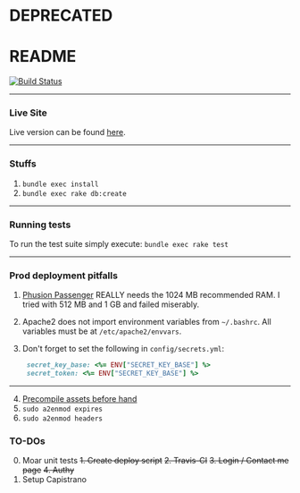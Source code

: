 # DEPRECATED

# README

[![Build Status](https://travis-ci.org/teh-username/ninja-corgi.svg?branch=master)](https://travis-ci.org/teh-username/ninja-corgi)

---
### Live Site
Live version can be found [here](https://laroberto.xyz/).

---
### Stuffs
1. `bundle exec install`
2. `bundle exec rake db:create`

---
### Running tests
To run the test suite simply execute:
`bundle exec rake test`

---

### Prod deployment pitfalls
1. [Phusion Passenger](https://www.phusionpassenger.com/) REALLY needs the 1024 MB recommended RAM. I tried with 512 MB and 1 GB and failed miserably.
2. Apache2 does not import environment variables from `~/.bashrc`. All variables must be at `/etc/apache2/envvars`.
3. Don't forget to set the following in `config/secrets.yml`:

   ```ruby
    secret_key_base: <%= ENV["SECRET_KEY_BASE"] %>
    secret_token: <%= ENV["SECRET_KEY_BASE"] %>
   ```
 ---
4. [Precompile assets before hand](http://guides.rubyonrails.org/asset_pipeline.html#in-production)
5. `sudo a2enmod expires`
6. `sudo a2enmod headers`
 
### TO-DOs
0. Moar unit tests
~~1. Create deploy script~~
~~2. Travis-CI~~
~~3. Login / Contact me page~~
~~4. Authy~~
5. Setup Capistrano
